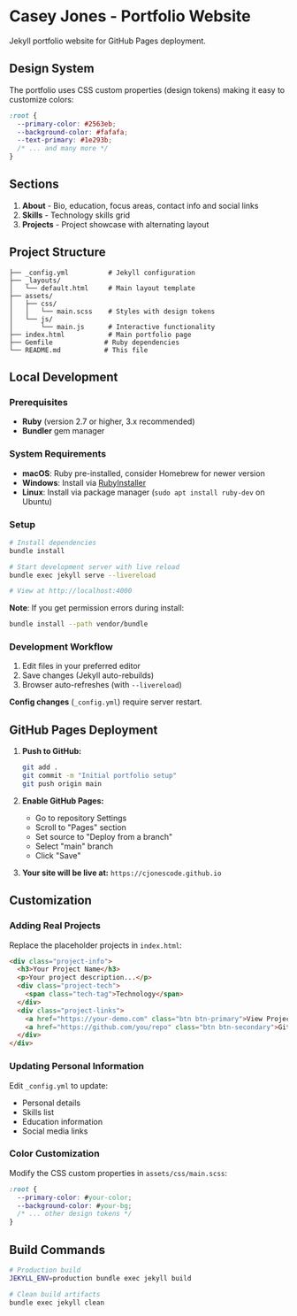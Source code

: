 # Casey Jones - Portfolio Website

Jekyll portfolio website for GitHub Pages deployment.

## Design System

The portfolio uses CSS custom properties (design tokens) making it easy to customize colors:

```css
:root {
  --primary-color: #2563eb;
  --background-color: #fafafa;
  --text-primary: #1e293b;
  /* ... and many more */
}
```

## Sections

1. **About** - Bio, education, focus areas, contact info and social links
2. **Skills** - Technology skills grid
3. **Projects** - Project showcase with alternating layout

## Project Structure

```
├── _config.yml          # Jekyll configuration
├── _layouts/            
│   └── default.html     # Main layout template
├── assets/
│   ├── css/
│   │   └── main.scss    # Styles with design tokens
│   └── js/
│       └── main.js      # Interactive functionality
├── index.html           # Main portfolio page
├── Gemfile             # Ruby dependencies
└── README.md           # This file
```

## Local Development

### Prerequisites

- **Ruby** (version 2.7 or higher, 3.x recommended)
- **Bundler** gem manager

### System Requirements

- **macOS**: Ruby pre-installed, consider Homebrew for newer version
- **Windows**: Install via [RubyInstaller](https://rubyinstaller.org/)
- **Linux**: Install via package manager (`sudo apt install ruby-dev` on Ubuntu)

### Setup

```bash
# Install dependencies
bundle install

# Start development server with live reload
bundle exec jekyll serve --livereload

# View at http://localhost:4000
```

**Note**: If you get permission errors during install:
```bash
bundle install --path vendor/bundle
```

### Development Workflow

1. Edit files in your preferred editor
2. Save changes (Jekyll auto-rebuilds)
3. Browser auto-refreshes (with `--livereload`)

**Config changes** (`_config.yml`) require server restart.

## GitHub Pages Deployment

1. **Push to GitHub:**
   ```bash
   git add .
   git commit -m "Initial portfolio setup"
   git push origin main
   ```

2. **Enable GitHub Pages:**
   - Go to repository Settings
   - Scroll to "Pages" section
   - Set source to "Deploy from a branch"
   - Select "main" branch
   - Click "Save"

3. **Your site will be live at:** `https://cjonescode.github.io`

## Customization

### Adding Real Projects

Replace the placeholder projects in `index.html`:

```html
<div class="project-info">
  <h3>Your Project Name</h3>
  <p>Your project description...</p>
  <div class="project-tech">
    <span class="tech-tag">Technology</span>
  </div>
  <div class="project-links">
    <a href="https://your-demo.com" class="btn btn-primary">View Project</a>
    <a href="https://github.com/you/repo" class="btn btn-secondary">GitHub</a>
  </div>
</div>
```

### Updating Personal Information

Edit `_config.yml` to update:
- Personal details
- Skills list
- Education information
- Social media links

### Color Customization

Modify the CSS custom properties in `assets/css/main.scss`:

```css
:root {
  --primary-color: #your-color;
  --background-color: #your-bg;
  /* ... other design tokens */
}
```

## Build Commands

```bash
# Production build
JEKYLL_ENV=production bundle exec jekyll build

# Clean build artifacts
bundle exec jekyll clean
``` 